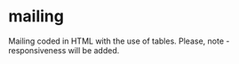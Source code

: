# mailing

Mailing coded in HTML with the use of tables.
Please, note - responsiveness will be added.
